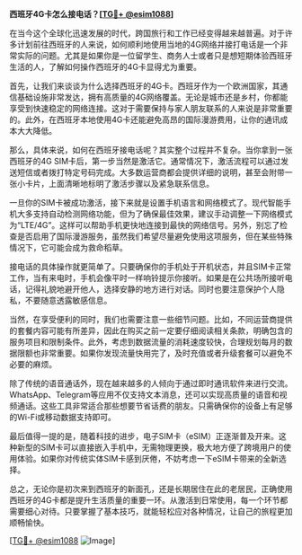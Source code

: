 **西班牙4G卡怎么接电话？[[TG💪+ @esim1088](https://t.me/s/esim1088)]**

在当今这个全球化迅速发展的时代，跨国旅行和工作已经变得越来越普遍。对于许多计划前往西班牙的人来说，如何顺利地使用当地的4G网络并接打电话是一个非常实际的问题。尤其是如果你是一位留学生、商务人士或者只是想短期体验西班牙生活的人，了解如何操作西班牙的4G卡显得尤为重要。

首先，让我们来谈谈为什么选择西班牙的4G卡。西班牙作为一个欧洲国家，其通信基础设施非常发达，拥有高质量的4G网络覆盖。无论是城市还是乡村，你都能享受到快速稳定的网络连接。这对于需要保持与家人朋友联系的人来说是非常重要的。此外，在西班牙本地使用4G卡还能避免高昂的国际漫游费用，让你的通讯成本大大降低。

那么，具体来说，如何在西班牙接电话呢？其实整个过程并不复杂。当你拿到一张西班牙的4G SIM卡后，第一步当然是激活它。通常情况下，激活流程可以通过发送短信或者拨打特定号码完成。大多数运营商都会提供详细的说明，甚至会附带一张小卡片，上面清晰地标明了激活步骤以及紧急联系信息。

一旦你的SIM卡被成功激活，接下来就是设置手机语言和网络模式了。现代智能手机大多支持自动检测网络功能，但为了确保最佳效果，建议手动调整一下网络模式为“LTE/4G”。这样可以帮助手机更快地连接到最快的网络信号。另外，别忘了检查是否启用了国际漫游服务，虽然我们希望尽量避免使用这项服务，但在某些特殊情况下，它可能会成为救命稻草。

接电话的具体操作就更简单了。只要确保你的手机处于开机状态，并且SIM卡正常工作，当有来电时，手机会像平时一样响铃提示你接听。如果是在公共场所接听电话，记得礼貌地避开他人，选择安静的地方进行对话。同时也要注意保护个人隐私，不要随意透露敏感信息。

当然，在享受便利的同时，我们也需要注意一些细节问题。比如，不同运营商提供的套餐内容可能有所差异，因此在购买之前一定要仔细阅读相关条款，明确包含的服务项目和限制条件。此外，考虑到数据流量的消耗速度较快，合理规划每月的数据限额也非常重要。如果你发现流量快用完了，及时充值或者升级套餐可以避免不必要的麻烦。

除了传统的语音通话外，现在越来越多的人倾向于通过即时通讯软件来进行交流。WhatsApp、Telegram等应用不仅支持文本消息，还可以实现高质量的语音和视频通话。这些工具非常适合那些想要节省话费的朋友。只需确保你的设备上有足够的Wi-Fi或移动数据支持即可。

最后值得一提的是，随着科技的进步，电子SIM卡（eSIM）正逐渐普及开来。这种新型的SIM卡可以直接嵌入手机中，无需物理更换，极大地方便了跨境用户的使用体验。如果你对传统实体SIM卡感到厌倦，不妨考虑一下eSIM卡带来的全新选择。

总之，无论你是初次来到西班牙的新面孔，还是长期居住在此的老居民，正确使用西班牙的4G卡都是提升生活质量的重要一环。从激活到日常使用，每一个环节都需要细心对待。只要掌握了基本技巧，就能轻松应对各种情况，让自己的旅程更加顺畅愉快。

[[TG💪+ @esim1088](https://t.me/s/esim1088) ![Image](https://i.postimg.cc/4NQfJmqS/Snipaste-2025-05-13-00-14-12.png)]